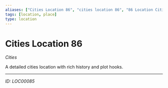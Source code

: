 ```yaml
---
aliases: ["Cities Location 86", "cities location 86", "86 Location Cities"]
tags: [location, place]
type: location
---
```


# Cities Location 86

*Cities*

A detailed cities location with rich history and plot hooks.

---
*ID: LOC00085*